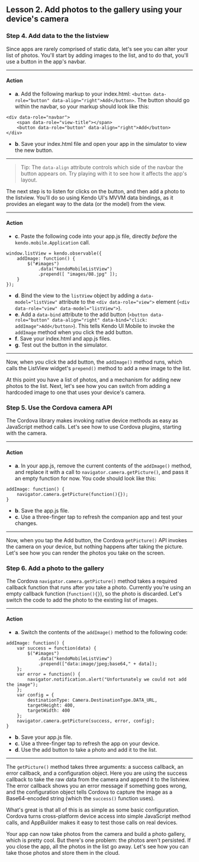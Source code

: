 ## Lesson 2. Add photos to the gallery using your device's camera

### Step 4. Add data to the the listview

Since apps are rarely comprised of static data, let's see you can alter your list of photos. You'll start by adding images to the list, and to do that, you'll use a button in the app's navbar.

<hr data-action="start" />

#### Action

* **a**. Add the following markup to your index.html: `<button data-role="button" data-align="right">Add</button>`. The button should go within the navbar, so your markup should look like this:
```
<div data-role="navbar">
    <span data-role="view-title"></span>
    <button data-role="button" data-align="right">Add</button>
</div>
```
* **b**. Save your index.html file and open your app in the simulator to view the new button.

<hr data-action="end" />

> Tip: The `data-align` attribute controls which side of the navbar the button appears on. Try playing with it to see how it affects the app's layout.

The next step is to listen for clicks on the button, and then add a photo to the listview. You'll do so using Kendo UI's MVVM data bindings, as it provides an elegant way to the data (or the model) from the view.

<hr data-action="start" />

#### Action

* **c**. Paste the following code into your app.js file, directly *before* the `kendo.mobile.Application` call.
```
window.listView = kendo.observable({
    addImage: function() {
        $("#images")
            .data("kendoMobileListView")
            .prepend([ "images/08.jpg" ]);
    }
});
```
* **d**. Bind the view to the `listView` object by adding a `data-model="listView"` attribute to the `<div data-role="view">` element (`<div data-role="view" data-model="listView">`).
* **e**. Add a `data-bind` attribute to the add button (`<button data-role="button" data-align="right" data-bind="click: addImage">Add</button>`). This tells Kendo UI Mobile to invoke the `addImage` method when you click the add button.
* **f**. Save your index.html and app.js files.
* **g**. Test out the button in the simulator.

<hr data-action="end" />

Now, when you click the add button, the `addImage()` method runs, which calls the ListView widget's `prepend()` method to add a new image to the list.

At this point you have a list of photos, and a mechanism for adding new photos to the list. Next, let's see how you can switch from adding a hardcoded image to one that uses your device's camera.

### Step 5. Use the Cordova camera API

The Cordova library makes invoking native device methods as easy as JavaScript method calls. Let's see how to use Cordova plugins, starting with the camera.

<hr data-action="start" />

#### Action

* **a**. In your app.js, remove the current contents of the `addImage()` method, and replace it with a call to `navigator.camera.getPicture()`, and pass it an empty function for now. You code should look like this:
```
addImage: function() {
    navigator.camera.getPicture(function(){});
}
```
* **b**. Save the app.js file.
* **c**. Use a three-finger tap to refresh the companion app and test your changes.

<hr data-action="end" />

Now, when you tap the Add button, the Cordova `getPicture()` API invokes the camera on your device, but nothing happens after taking the picture. Let's see how you can render the photos you take on the screen.

### Step 6. Add a photo to the gallery

The Cordova `navigator.camera.getPicture()` method takes a required callback function that runs after you take a photo. Currently you're using an empty callback function (`function(){}`), so the photo is discarded. Let's switch the code to add the photo to the existing list of images.

<hr data-action="start" />

#### Action

* **a**. Switch the contents of the `addImage()` method to the following code:
```
addImage: function() {
    var success = function(data) {
        $("#images")
            .data("kendoMobileListView")
            .prepend(["data:image/jpeg;base64," + data]);
    };
    var error = function() {
        navigator.notification.alert("Unfortunately we could not add the image");
    };
    var config = {
        destinationType: Camera.DestinationType.DATA_URL,
        targetHeight: 400,
        targetWidth: 400
    };
    navigator.camera.getPicture(success, error, config);
}
```
* **b**. Save your app.js file.
* **c**. Use a three-finger tap to refresh the app on your device.
* **d**. Use the add button to take a photo and add it to the list.

<hr data-action="end" />

The `getPicture()` method takes three arguments: a success callback, an error callback, and a configuration object. Here you are using the success callback to take the raw data from the camera and append it to the listview. The error callback shows you an error message if something goes wrong, and the configuration object tells Cordova to capture the image as a Base64-encoded string (which the `success()` function uses).

What's great is that all of this is as simple as some basic configuration. Cordova turns cross-platform device access into simple JavaScript method calls, and AppBuilder makes it easy to test those calls on real devices.

Your app can now take photos from the camera and build a photo gallery, which is pretty cool. But there's one problem: the photos aren't persisted. If you close the app, all the photos in the list go away. Let's see how you can take those photos and store them in the cloud.